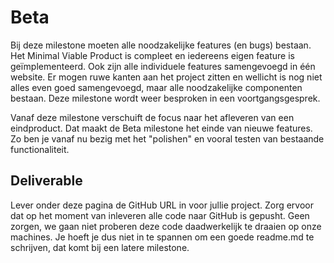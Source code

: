 # Beta

Bij deze milestone moeten alle noodzakelijke features (en bugs) bestaan. Het Minimal Viable Product is compleet en iedereens eigen feature is geïmplementeerd. Ook zijn alle individuele features samengevoegd in één website. Er mogen ruwe kanten aan het project zitten en wellicht is nog niet alles even goed samengevoegd, maar alle noodzakelijke componenten bestaan. Deze milestone wordt weer besproken in een voortgangsgesprek.

Vanaf deze milestone verschuift de focus naar het afleveren van een eindproduct. Dat maakt de Beta milestone het einde van nieuwe features. Zo ben je vanaf nu bezig met het "polishen" en vooral testen van bestaande functionaliteit.

## Deliverable

Lever onder deze pagina de GitHub URL in voor jullie project. Zorg ervoor dat op het moment van inleveren alle code naar GitHub is gepusht. Geen zorgen, we gaan niet proberen deze code daadwerkelijk te draaien op onze machines. Je hoeft je dus niet in te spannen om een goede readme.md te schrijven, dat komt bij een latere milestone.
